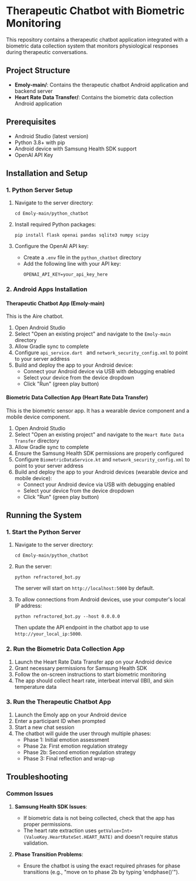 # Therapeutic Chatbot with Biometric Monitoring

This repository contains a therapeutic chatbot application integrated with a biometric data collection system that monitors physiological responses during therapeutic conversations.

## Project Structure

- **Emoly-main/**: Contains the therapeutic chatbot Android application and backend server
- **Heart Rate Data Transfer/**: Contains the biometric data collection Android application

## Prerequisites

- Android Studio (latest version)
- Python 3.8+ with pip
- Android device with Samsung Health SDK support
- OpenAI API Key

## Installation and Setup

### 1. Python Server Setup

1. Navigate to the server directory:
   ```
   cd Emoly-main/python_chatbot
   ```

2. Install required Python packages:
   ```
   pip install flask openai pandas sqlite3 numpy scipy
   ```

3. Configure the OpenAI API key:
   - Create a `.env` file in the `python_chatbot` directory
   - Add the following line with your API key:
     ```
     OPENAI_API_KEY=your_api_key_here
     ```

### 2. Android Apps Installation

#### Therapeutic Chatbot App (Emoly-main)

This is the Aire chatbot.

1. Open Android Studio
2. Select "Open an existing project" and navigate to the `Emoly-main` directory
3. Allow Gradle sync to complete
4. Configure `api_service.dart ` and `network_security_config.xml` to point to your server address
5. Build and deploy the app to your Android device:
   - Connect your Android device via USB with debugging enabled
   - Select your device from the device dropdown
   - Click "Run" (green play button)

#### Biometric Data Collection App (Heart Rate Data Transfer)

This is the biometric sensor app. It has a wearable device component and a mobile device component.

1. Open Android Studio
2. Select "Open an existing project" and navigate to the `Heart Rate Data Transfer` directory
3. Allow Gradle sync to complete
4. Ensure the Samsung Health SDK permissions are properly configured
5. Configure `BiometricDataService.kt` and `network_security_config.xml` to point to your server address
6. Build and deploy the app to your Android devices (wearable device and mobile device):
   - Connect your Android device via USB with debugging enabled
   - Select your device from the device dropdown
   - Click "Run" (green play button)

## Running the System

### 1. Start the Python Server

1. Navigate to the server directory:
   ```
   cd Emoly-main/python_chatbot
   ```

2. Run the server:
   ```
   python refractored_bot.py
   ```
   
   The server will start on `http://localhost:5000` by default.

3. To allow connections from Android devices, use your computer's local IP address:
   ```
   python refractored_bot.py --host 0.0.0.0
   ```
   
   Then update the API endpoint in the chatbot app to use `http://your_local_ip:5000`.

### 2. Run the Biometric Data Collection App

1. Launch the Heart Rate Data Transfer app on your Android device
2. Grant necessary permissions for Samsung Health SDK
3. Follow the on-screen instructions to start biometric monitoring
4. The app should collect heart rate, interbeat interval (IBI), and skin temperature data

### 3. Run the Therapeutic Chatbot App

1. Launch the Emoly app on your Android device
2. Enter a participant ID when prompted
3. Start a new chat session
4. The chatbot will guide the user through multiple phases:
   - Phase 1: Initial emotion assessment
   - Phase 2a: First emotion regulation strategy
   - Phase 2b: Second emotion regulation strategy
   - Phase 3: Final reflection and wrap-up

## Troubleshooting

### Common Issues

1. **Samsung Health SDK Issues**:
   - If biometric data is not being collected, check that the app has proper permissions.
   - The heart rate extraction uses `getValue<Int>(ValueKey.HeartRateSet.HEART_RATE)` and doesn't require status validation.

2. **Phase Transition Problems**:
   - Ensure the chatbot is using the exact required phrases for phase transitions (e.g., "move on to phase 2b by typing 'endphase()'").
